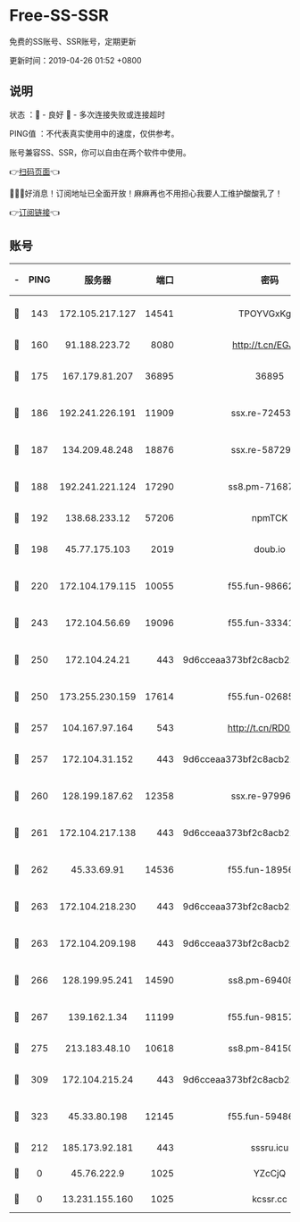 # Free-SS-SSR

免费的SS账号、SSR账号，定期更新

更新时间：2019-04-26 01:52 +0800

## 说明

状态     ：🙂 - 良好 🙁 - 多次连接失败或连接超时

PING值   ：不代表真实使用中的速度，仅供参考。

账号兼容SS、SSR，你可以自由在两个软件中使用。

👉[扫码页面](https://liesauer.github.io/Free-SS-SSR/)👈

🎉🎉🎉好消息！订阅地址已全面开放！麻麻再也不用担心我要人工维护酸酸乳了！

👉[订阅链接](https://www.liesauer.net/yogurt/subscribe?ACCESS_TOKEN=DAYxR3mMaZAsaqUb)👈

## 账号

|-|PING|服务器|端口|密码|加密方式|区域|
|:----:|:----:|:-----:|-----:|:----:|:----:|:----:|
|🙂|143|172.105.217.127|14541|TPOYVGxKglpi|aes-256-cfb|JP|
|🙂|160|91.188.223.72|8080|http://t.cn/EGJIyrl|rc4-md5|RU|
|🙂|175|167.179.81.207|36895|36895|aes-256-cfb|JP|
|🙂|186|192.241.226.191|11909|ssx.re-72453562|aes-256-cfb|US|
|🙂|187|134.209.48.248|18876|ssx.re-58729794|aes-256-cfb|US|
|🙂|188|192.241.221.124|17290|ss8.pm-71687354|aes-256-cfb|US|
|🙂|192|138.68.233.12|57206|npmTCK|rc4-md5|US|
|🙂|198|45.77.175.103|2019|doub.io|aes-128-ctr|SG|
|🙂|220|172.104.179.115|10055|f55.fun-98662025|aes-256-cfb|SG|
|🙂|243|172.104.56.69|19096|f55.fun-33341026|aes-256-cfb|SG|
|🙂|250|172.104.24.21|443|9d6cceaa373bf2c8acb22e60b6a58be6|aes-256-cfb|US|
|🙂|250|173.255.230.159|17614|f55.fun-02685738|aes-256-cfb|US|
|🙂|257|104.167.97.164|543|http://t.cn/RD0D7sx|rc4-md5|CA|
|🙂|257|172.104.31.152|443|9d6cceaa373bf2c8acb22e60b6a58be6|aes-256-cfb|US|
|🙂|260|128.199.187.62|12358|ssx.re-97996719|aes-256-cfb|SG|
|🙂|261|172.104.217.138|443|9d6cceaa373bf2c8acb22e60b6a58be6|aes-256-cfb|US|
|🙂|262|45.33.69.91|14536|f55.fun-18956285|aes-256-cfb|US|
|🙂|263|172.104.218.230|443|9d6cceaa373bf2c8acb22e60b6a58be6|aes-256-cfb|US|
|🙂|263|172.104.209.198|443|9d6cceaa373bf2c8acb22e60b6a58be6|aes-256-cfb|US|
|🙂|266|128.199.95.241|14590|ss8.pm-69408137|aes-256-cfb|SG|
|🙂|267|139.162.1.34|11199|f55.fun-98157787|aes-256-cfb|SG|
|🙂|275|213.183.48.10|10618|ss8.pm-84150584|rc4-md5|RU|
|🙂|309|172.104.215.24|443|9d6cceaa373bf2c8acb22e60b6a58be6|aes-256-cfb|US|
|🙂|323|45.33.80.198|12145|f55.fun-59486192|aes-256-cfb|US|
|🙂|212|185.173.92.181|443|sssru.icu|rc4-md5|RU|
|🙁|0|45.76.222.9|1025|YZcCjQ|rc4-md5|JP|
|🙁|0|13.231.155.160|1025|kcssr.cc|rc4-md5|JP|
